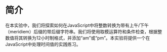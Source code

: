 # 简介

在本实验中，我们将探索如何在JavaScript中将整数转换为带有上午/下午（meridiem）后缀的带后缀字符串。我们将使用取模运算符和条件检查，根据整数值将其转换为12小时制格式，并添加“am”或“pm”。本实验将提供一个在JavaScript中处理时间值的实践练习。
